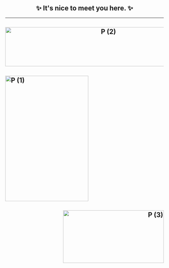 
<h2 align="center">✨ It's nice to meet you here. ✨</h2>

***

<h2 align="center"><a data-flickr-embed="true" href="https://www.flickr.com/photos/144424911@N02/53912282783/in/album-72177720319428108/" title="P (2)"><img src="https://live.staticflickr.com/65535/53912282783_f54ba5c87f_z.jpg" width="640" height="125" alt="P (2)"/></a></h2>


<h2 align="left"><a data-flickr-embed="true" href="https://www.flickr.com/photos/144424911@N02/53912118483/in/album-72177720319428108/" title="P (1)"><img src="https://live.staticflickr.com/65535/53912118483_c7ec2b7ca7_w.jpg" width="264" height="400" alt="P (1)"/></a></h2>

<h2 align="right"><a data-flickr-embed="true" href="https://www.flickr.com/photos/144424911@N02/53913327324/in/album-72177720319428108/" title="P (3)"><img src="https://live.staticflickr.com/65535/53913327324_328cf79ee7_n.jpg" width="320" height="168" alt="P (3)"/></a></h2>



<!--
**itllsendamsg/itllsendamsg** is a ✨ _special_ ✨ repository because its `README.md` (this file) appears on your GitHub profile.

Here are some ideas to get you started:

- 🔭 I’m currently working on ...
- 🌱 I’m currently learning ...
- 👯 I’m looking to collaborate on ...
- 🤔 I’m looking for help with ...
- 💬 Ask me about ...
- 📫 How to reach me: ...
- 😄 Pronouns: ...
- ⚡ Fun fact: ...
-->
